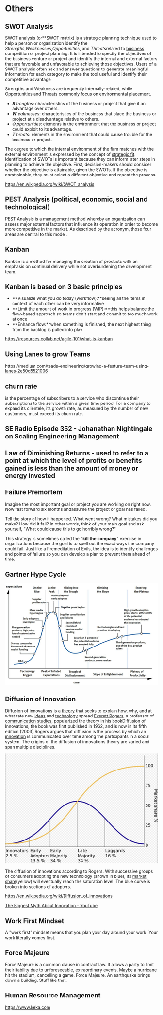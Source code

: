 # Others

## SWOT Analysis

SWOT analysis (or**SWOT matrix) is a strategic planning technique used to help a person or organization identify the *Strengths*,*Weaknesses*,*Opportunities*, and *Threats*related to [business](https://en.wikipedia.org/wiki/Business) competition or project planning. It is intended to specify the objectives of the business venture or project and identify the internal and external factors that are favorable and unfavorable to achieving those objectives. Users of a SWOT analysis often ask and answer questions to generate meaningful information for each category to make the tool useful and identify their competitive advantage

Strengths and Weakness are frequently internally-related, while Opportunities and Threats commonly focus on environmental placement.

- ***S** trengths*: characteristics of the business or project that give it an advantage over others.
- ***W** eaknesses*: characteristics of the business that place the business or project at a disadvantage relative to others.
- ***O** pportunities*: elements in the environment that the business or project could exploit to its advantage.
- ***T** hreats*: elements in the environment that could cause trouble for the business or project.

The degree to which the internal environment of the firm matches with the external environment is expressed by the concept of [strategic fit](https://en.wikipedia.org/wiki/Strategic_fit). Identification of SWOTs is important because they can inform later steps in planning to achieve the objective. First, decision-makers should consider whether the objective is attainable, given the SWOTs. If the objective is *not*attainable, they must select a different objective and repeat the process.

<https://en.wikipedia.org/wiki/SWOT_analysis>

## PEST Analysis (political, economic, social and technological)

PEST Analysis is a management method whereby an organization can assess major external factors that influence its operation in order to become more competitive in the market. As described by the acronym, those four areas are central to this model.

## Kanban

Kanban is a method for managing the creation of products with an emphasis on continual delivery while not overburdening the development team.

## Kanban is based on 3 basic principles

- **Visualize what you do today (workflow):**seeing all the items in context of each other can be very informative
- **Limit the amount of work in progress (WIP):**this helps balance the flow-based approach so teams don't start and commit to too much work at once
- **Enhance flow:**when something is finished, the next highest thing from the backlog is pulled into play

<https://resources.collab.net/agile-101/what-is-kanban>

## Using Lanes to grow Teams

<https://medium.com/teads-engineering/growing-a-feature-team-using-lanes-2e50d5521006>

## churn rate

is the percentage of subscribers to a service who discontinue their subscriptions to the service within a given time period. For a company to expand its clientele, its growth rate, as measured by the number of new customers, must exceed its churn rate.

## SE Radio Episode 352 - Johanathan Nightingale on Scaling Engineering Management

## Law of Diminishing Returns - used to refer to a point at which the level of profits or benefits gained is less than the amount of money or energy invested

## Failure Premortem

Imagine the most important goal or project you are working on right now. Now fast forward six months andassume the project or goal has failed.

Tell the story of how it happened. What went wrong? What mistakes did you make? How did it fail? In other words, think of your main goal and ask yourself, "What could cause this to go horribly wrong?"

This strategy is sometimes called the "**kill the company**" exercise in organizations because the goal is to spell out the exact ways the company could fail. Just like a Premeditation of Evils, the idea is to identify challenges and points of failure so you can develop a plan to prevent them ahead of time.

## Gartner Hype Cycle

![image](../media/manage-Others-image1.jpg)

## Diffusion of Innovation

Diffusion of innovations is a [theory](https://en.wikipedia.org/wiki/Theory) that seeks to explain how, why, and at what rate new [ideas](https://en.wikipedia.org/wiki/Idea) and [technology](https://en.wikipedia.org/wiki/Technology) spread.[Everett Rogers](https://en.wikipedia.org/wiki/Everett_Rogers), a professor of [communication studies](https://en.wikipedia.org/wiki/Communication_studies), popularized the theory in his bookDiffusion of Innovations; the book was first published in 1962, and is now in its fifth edition (2003).Rogers argues that diffusion is the process by which an [innovation](https://en.wikipedia.org/wiki/Innovation) is communicated over time among the participants in a social system. The origins of the diffusion of innovations theory are varied and span multiple disciplines.

![image](../media/manage-Others-image2.jpg)

The diffusion of innovations according to Rogers. With successive groups of consumers adopting the new technology (shown in blue), its [market share](https://en.wikipedia.org/wiki/Market_share)(yellow) will eventually reach the saturation level. The blue curve is broken into sections of adopters.

<https://en.wikipedia.org/wiki/Diffusion_of_innovations>

[The Biggest Myth About Innovation - YouTube](https://www.youtube.com/watch?v=thtKslF8zE4)

## Work First Mindset

A "work first" mindset means that you plan your day around your work. Your work literally comes first.

## Force Majeure

Force Majeure is a common clause in contract law. It allows a party to limit their liability due to unforeseeable, extraordinary events. Maybe a hurricane hit the stadium, cancelling a game. Force Majeure. An earthquake brings down a building. Stuff like that.

## Human Resource Management

<https://www.keka.com>
